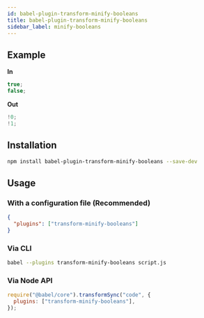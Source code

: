 ```yaml
---
id: babel-plugin-transform-minify-booleans
title: babel-plugin-transform-minify-booleans
sidebar_label: minify-booleans
---
```


## Example

**In**

```js title="JavaScript"
true;
false;
```

**Out**

```js title="JavaScript"
!0;
!1;
```

## Installation

```sh title="Shell"
npm install babel-plugin-transform-minify-booleans --save-dev
```

## Usage

### With a configuration file (Recommended)

```json title="babel.config.json"
{
  "plugins": ["transform-minify-booleans"]
}
```

### Via CLI

```sh title="Shell"
babel --plugins transform-minify-booleans script.js
```

### Via Node API

```js title="JavaScript"
require("@babel/core").transformSync("code", {
  plugins: ["transform-minify-booleans"],
});
```
